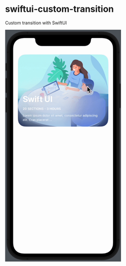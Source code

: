 # swiftui-custom-transition
Custom transition with SwiftUI

<img src="https://raw.githubusercontent.com/anjasdwi/swiftui-custom-transition/main/Files/example.gif" data-canonical-src="https://raw.githubusercontent.com/anjasdwi/swiftui-custom-transition/main/Files/example.gif" width="375" height="750" />
